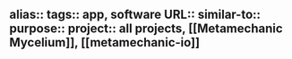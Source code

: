 alias::
tags:: app, software
URL::
similar-to::
purpose::
project:: all projects, [[Metamechanic Mycelium]], [[metamechanic-io]]
-